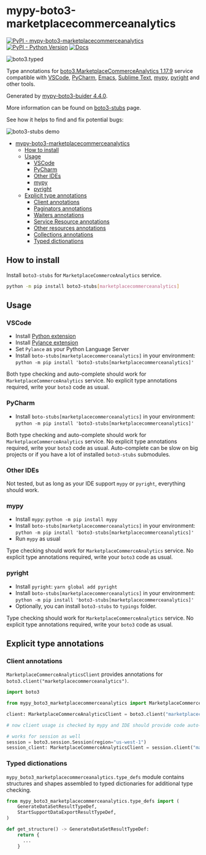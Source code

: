 # mypy-boto3-marketplacecommerceanalytics

[![PyPI - mypy-boto3-marketplacecommerceanalytics](https://img.shields.io/pypi/v/mypy-boto3-marketplacecommerceanalytics.svg?color=blue)](https://pypi.org/project/mypy-boto3-marketplacecommerceanalytics)
[![PyPI - Python Version](https://img.shields.io/pypi/pyversions/mypy-boto3-marketplacecommerceanalytics.svg?color=blue)](https://pypi.org/project/mypy-boto3-marketplacecommerceanalytics)
[![Docs](https://img.shields.io/readthedocs/mypy-boto3-builder.svg?color=blue)](https://mypy-boto3-builder.readthedocs.io/)

![boto3.typed](https://github.com/vemel/mypy_boto3_builder/raw/master/logo.png)

Type annotations for
[boto3.MarketplaceCommerceAnalytics 1.17.9](https://boto3.amazonaws.com/v1/documentation/api/1.17.9/reference/services/marketplacecommerceanalytics.html#MarketplaceCommerceAnalytics) service
compatible with
[VSCode](https://code.visualstudio.com/),
[PyCharm](https://www.jetbrains.com/pycharm/),
[Emacs](https://www.gnu.org/software/emacs/),
[Sublime Text](https://www.sublimetext.com/),
[mypy](https://github.com/python/mypy),
[pyright](https://github.com/microsoft/pyright)
and other tools.

Generated by [mypy-boto3-buider 4.4.0](https://github.com/vemel/mypy_boto3_builder).

More information can be found on [boto3-stubs](https://pypi.org/project/boto3-stubs/) page.

See how it helps to find and fix potential bugs:

![boto3-stubs demo](https://github.com/vemel/mypy_boto3_builder/raw/master/demo.gif)

- [mypy-boto3-marketplacecommerceanalytics](#mypy-boto3-marketplacecommerceanalytics)
  - [How to install](#how-to-install)
  - [Usage](#usage)
    - [VSCode](#vscode)
    - [PyCharm](#pycharm)
    - [Other IDEs](#other-ides)
    - [mypy](#mypy)
    - [pyright](#pyright)
  - [Explicit type annotations](#explicit-type-annotations)
    - [Client annotations](#client-annotations)
    - [Paginators annotations](#paginators-annotations)
    - [Waiters annotations](#waiters-annotations)
    - [Service Resource annotations](#service-resource-annotations)
    - [Other resources annotations](#other-resources-annotations)
    - [Collections annotations](#collections-annotations)
    - [Typed dictionations](#typed-dictionations)

## How to install

Install `boto3-stubs` for `MarketplaceCommerceAnalytics` service.

```bash
python -m pip install boto3-stubs[marketplacecommerceanalytics]
```

## Usage

### VSCode

- Install [Python extension](https://marketplace.visualstudio.com/items?itemName=ms-python.python)
- Install [Pylance extension](https://marketplace.visualstudio.com/items?itemName=ms-python.vscode-pylance)
- Set `Pylance` as your Python Language Server
- Install `boto-stubs[marketplacecommerceanalytics]` in your environment: `python -m pip install 'boto3-stubs[marketplacecommerceanalytics]'`

Both type checking and auto-complete should work for `MarketplaceCommerceAnalytics` service.
No explicit type annotations required, write your `boto3` code as usual.

### PyCharm

- Install `boto-stubs[marketplacecommerceanalytics]` in your environment: `python -m pip install 'boto3-stubs[marketplacecommerceanalytics]'`

Both type checking and auto-complete should work for `MarketplaceCommerceAnalytics` service.
No explicit type annotations required, write your `boto3` code as usual.
Auto-complete can be slow on big projects or if you have a lot of installed `boto3-stubs` submodules.

### Other IDEs

Not tested, but as long as your IDE support `mypy` or `pyright`, everything should work.

### mypy

- Install `mypy`: `python -m pip install mypy`
- Install `boto-stubs[marketplacecommerceanalytics]` in your environment: `python -m pip install 'boto3-stubs[marketplacecommerceanalytics]'`
- Run `mypy` as usual

Type checking should work for `MarketplaceCommerceAnalytics` service.
No explicit type annotations required, write your `boto3` code as usual.

### pyright

- Install `pyright`: `yarn global add pyright`
- Install `boto-stubs[marketplacecommerceanalytics]` in your environment: `python -m pip install 'boto3-stubs[marketplacecommerceanalytics]'`
- Optionally, you can install `boto3-stubs` to `typings` folder.

Type checking should work for `MarketplaceCommerceAnalytics` service.
No explicit type annotations required, write your `boto3` code as usual.

## Explicit type annotations

### Client annotations

`MarketplaceCommerceAnalyticsClient` provides annotations for `boto3.client("marketplacecommerceanalytics")`.

```python
import boto3

from mypy_boto3_marketplacecommerceanalytics import MarketplaceCommerceAnalyticsClient

client: MarketplaceCommerceAnalyticsClient = boto3.client("marketplacecommerceanalytics")

# now client usage is checked by mypy and IDE should provide code auto-complete

# works for session as well
session = boto3.session.Session(region="us-west-1")
session_client: MarketplaceCommerceAnalyticsClient = session.client("marketplacecommerceanalytics")
```








### Typed dictionations

`mypy_boto3_marketplacecommerceanalytics.type_defs` module contains structures and shapes assembled
to typed dictionaries for additional type checking.

```python
from mypy_boto3_marketplacecommerceanalytics.type_defs import (
    GenerateDataSetResultTypeDef,
    StartSupportDataExportResultTypeDef,
)

def get_structure() -> GenerateDataSetResultTypeDef:
    return {
      ...
    }
```
